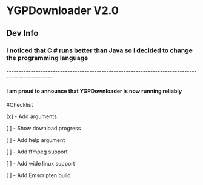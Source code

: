 # YGPDownloader V2.0

<h2>Dev Info</h2>
<h3>I noticed that C # runs better than Java so I decided to change the programming language</h3>
 -------------------------------------------------------------------------------------------------
 
<h4>I am proud to announce that YGPDownloader is now running reliably</h4>


#Checklist
 
 [x] - Add arguments
 
 [ ] - Show download progress
 
 [ ] - Add help argument
 
 [ ] - Add ffmpeg support
 
 [ ] - Add wide linux support
 
 [ ] - Add Emscripten build 
